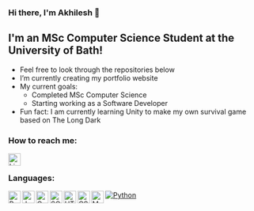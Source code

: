 ### Hi there, I'm Akhilesh 👋

## I'm an MSc Computer Science Student at the University of Bath!

- Feel free to look through the repositories below
- I’m currently creating my portfolio website
- My current goals:
  - Completed MSc Computer Science
  - Starting working as a Software Developer
- Fun fact: I am currently learning Unity to make my own survival game based on The Long Dark

### How to reach me:

<img href="https://www.linkedin.com/in/akhileshpai/" align="left" alt="LinkedIn" height="25px" src="https://img.shields.io/badge/LinkedIn-0077B5?style=for-the-badge&logo=linkedin&logoColor=white" />

<br />

### Languages:

[![Python](https://img.shields.io/badge/Python-14354C?style=for-the-badge&logo=python&logoColor=white)](https://www.linkedin.com/in/akhileshpai/)
<img align="left" alt="Python" height="25px" src="https://img.shields.io/badge/Python-14354C?style=for-the-badge&logo=python&logoColor=white" />
<img align="left" alt="Java" height="25px" src="https://img.shields.io/badge/Java-ED8B00?style=for-the-badge&logo=java&logoColor=white" />
<img align="left" alt="C" height="25px" src="https://img.shields.io/badge/C-00599C?style=for-the-badge&logo=c&logoColor=white" />
<img align="left" alt="SQLite" height="25px" src="https://img.shields.io/badge/SQLite-07405E?style=for-the-badge&logo=sqlite&logoColor=white" />
<img align="left" alt="HTML5" height="25px" src="https://img.shields.io/badge/HTML5-E34F26?style=for-the-badge&logo=html5&logoColor=white" />
<img align="left" alt="CSS" height="25px" src="https://img.shields.io/badge/CSS-239120?&style=for-the-badge&logo=css3&logoColor=white" />
<img align="left" alt="Markdown" height="25px" src="https://img.shields.io/badge/Markdown-000000?style=for-the-badge&logo=markdown&logoColor=white" />

<br />
